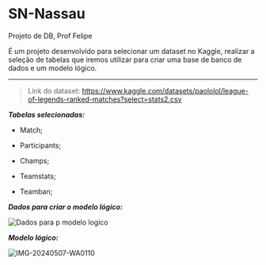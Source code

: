 # SN-Nassau
Projeto de DB, Prof Felipe

É um projeto desenvolvido para selecionar um dataset no Kaggle, realizar a seleção de tabelas que iremos utilizar para criar uma base de banco de dados e um modelo lógico.
***

>Link do dataset: https://www.kaggle.com/datasets/paololol/league-of-legends-ranked-matches?select=stats2.csv

***Tabelas selecionadas:***

* Match;

* Participants;

* Champs;

* Teamstats;

* Teamban;  

***Dados para criar o modelo lógico:***

![Dados para p modelo logico]()


***Modelo lógico:***

![IMG-20240507-WA0110](https://github.com/CatatauProMax/SN-Nassau/assets/167378662/aeb0a3d2-1d03-4e38-8e21-d934c250660a)



